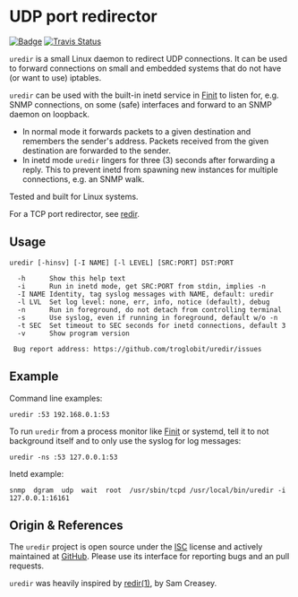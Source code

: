 UDP port redirector
===================
[![Badge][]][ISC] [![Travis Status][]][Travis]

`uredir` is a small Linux daemon to redirect UDP connections.  It can be
used to forward connections on small and embedded systems that do not
have (or want to use) iptables.

`uredir` can be used with the built-in inetd service in [Finit][] to
listen for, e.g. SNMP connections, on some (safe) interfaces and forward
to an SNMP daemon on loopback.

- In normal mode it forwards packets to a given destination and
  remembers the sender's address.  Packets received from the given
  destination are forwarded to the sender.
- In inetd mode `uredir` lingers for three (3) seconds after forwarding
  a reply.  This to prevent inetd from spawning new instances for
  multiple connections, e.g. an SNMP walk.

Tested and built for Linux systems.

For a TCP port redirector, see [redir][].


Usage
-----

    uredir [-hinsv] [-I NAME] [-l LEVEL] [SRC:PORT] DST:PORT
    
      -h      Show this help text
      -i      Run in inetd mode, get SRC:PORT from stdin, implies -n
      -I NAME Identity, tag syslog messages with NAME, default: uredir
      -l LVL  Set log level: none, err, info, notice (default), debug
      -n      Run in foreground, do not detach from controlling terminal
      -s      Use syslog, even if running in foreground, default w/o -n
      -t SEC  Set timeout to SEC seconds for inetd connections, default 3
      -v      Show program version

     Bug report address: https://github.com/troglobit/uredir/issues


Example
-------

Command line examples:

    uredir :53 192.168.0.1:53

To run `uredir` from a process monitor like [Finit][] or systemd, tell it
to not background itself and to only use the syslog for log messages:

    uredir -ns :53 127.0.0.1:53

Inetd example:

    snmp  dgram  udp  wait  root  /usr/sbin/tcpd /usr/local/bin/uredir -i 127.0.0.1:16161


Origin & References
-------------------

The `uredir` project is open source under the [ISC][] license and
actively maintained at [GitHub][].  Please use its interface for
reporting bugs and an pull requests.

`uredir` was heavily inspired by [redir(1)][redir], by Sam Creasey.

[ISC]:               https://en.wikipedia.org/wiki/ISC_license
[Badge]:             https://img.shields.io/badge/License-ISC-blue.svg
[Finit]:             https://github.com/troglobit/finit
[GitHub]:            https://github.com/troglobit/uredir
[redir]:             https://github.com/troglobit/redir/
[Joachim Nilsson]:   http://troglobit.com
[Travis]:            https://travis-ci.org/troglobit/uredir
[Travis Status]:     https://travis-ci.org/troglobit/uredir.png?branch=master

<!--
  -- Local Variables:
  -- mode: markdown
  -- End:
  -->
